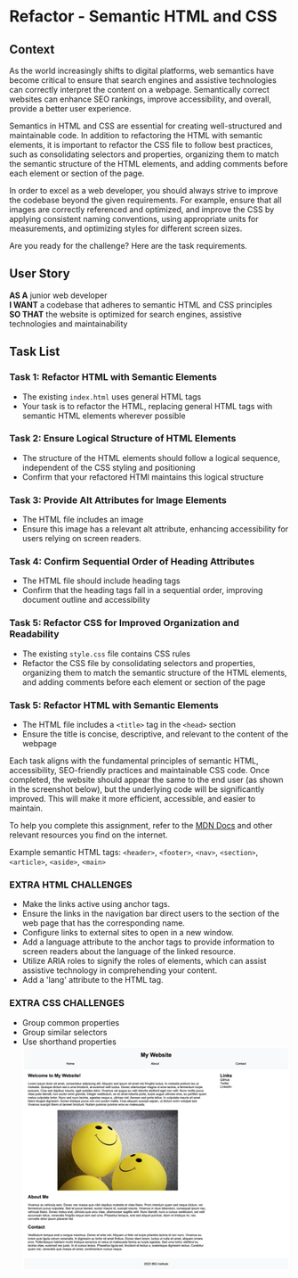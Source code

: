 # Refactor - Semantic HTML and CSS

## Context
As the world increasingly shifts to digital platforms, web semantics have become critical to ensure that search engines and assistive technologies can correctly interpret the content on a webpage. Semantically correct websites can enhance SEO rankings, improve accessibility, and overall, provide a better user experience.

Semantics in HTML and CSS are essential for creating well-structured and maintainable code. In addition to refactoring the HTML with semantic elements, it is important to refactor the CSS file to follow best practices, such as consolidating selectors and properties, organizing them to match the semantic structure of the HTML elements, and adding comments before each element or section of the page.

In order to excel as a web developer, you should always strive to improve the codebase beyond the given requirements. For example, ensure that all images are correctly referenced and optimized, and improve the CSS by applying consistent naming conventions, using appropriate units for measurements, and optimizing styles for different screen sizes.

Are you ready for the challenge? Here are the task requirements.

## User Story
**AS A** junior web developer<br/>
**I WANT** a codebase that adheres to semantic HTML and CSS principles<br/>
**SO THAT** the website is optimized for search engines, assistive technologies and maintainability


## Task List
### Task 1: Refactor HTML with Semantic Elements
- The existing `index.html` uses general HTML tags
- Your task is to refactor the HTML, replacing general HTML tags with semantic HTML elements wherever possible

### Task 2: Ensure Logical Structure of HTML Elements
- The structure of the HTML elements should follow a logical sequence, independent of the CSS styling and positioning
- Confirm that your refactored HTMl maintains this logical structure

### Task 3: Provide Alt Attributes for Image Elements
- The HTML file includes an image
- Ensure this image has a relevant alt attribute, enhancing accessibility for users relying on screen readers.

### Task 4: Confirm Sequential Order of Heading Attributes
- The HTML file should include heading tags
- Confirm that the heading tags fall in a sequential order, improving document outline and accessibility

### Task 5: Refactor CSS for Improved Organization and Readability
- The existing `style.css`  file contains CSS rules
- Refactor the CSS file by consolidating selectors and properties, organizing them to match the semantic structure of the HTML elements, and adding comments before each element or section of the page

### Task 5: Refactor HTML with Semantic Elements
- The HTML file includes a `<title>` tag in the `<head>` section
- Ensure the title is concise, descriptive, and relevant to the content of the webpage



Each task aligns with the fundamental principles of semantic HTML, accessibility, SEO-friendly practices and maintainable CSS code. Once completed, the website should appear the same to the end user (as shown in the screenshot below), but the underlying code will be significantly improved. This will make it more efficient, accessible, and easier to maintain.

To help you complete this assignment, refer to the [MDN Docs](https://developer.mozilla.org/en-US/docs/Glossary/Semantics#semantics_in_html) and other relevant resources you find on the internet.

Example semantic HTML tags: `<header>`, `<footer>`, `<nav>`, `<section>`, `<article>`, `<aside>`, `<main>` 


### EXTRA HTML CHALLENGES
- Make the links active using anchor tags.
- Ensure the links in the navigation bar direct users to the section of the web page that has the corresponding name.
- Configure links to external sites to open in a new window.
- Add a language attribute to the anchor tags to provide information to screen readers about the language of the linked resource.
- Utilize ARIA roles to signify the roles of elements, which can assist assistive technology in comprehending your content.
- Add a 'lang' attribute to the HTML tag.

### EXTRA CSS CHALLENGES
- Group common properties
- Group similar selectors
- Use shorthand properties
![website](./assets/site-example.png)